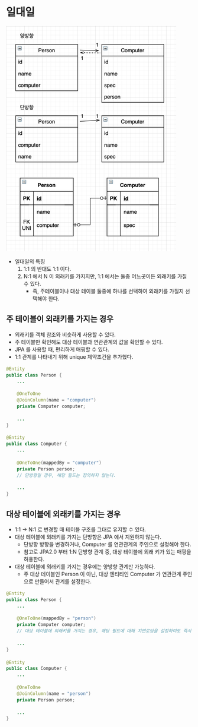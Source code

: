 # 일대일

![inheritance model](../images/5.one-to-one1.png)

* 일대일의 특징
    1. 1:1 의 반대도 1:1 이다.
    2. N:1 에서 N 이 외래키를 가지지만, 1:1 에서는 둘중 어느곳이든 외래키를 가질 수 있다.
        * 즉, 주테이블이나 대상 테이블 둘중에 하나를 선택하여 외래키를 가질지 선택해야 한다.

## 주 테이블이 외래키를 가지는 경우

* 외래키를 객체 참조와 비슷하게 사용할 수 있다.
* 주 테이블만 확인해도 대상 테이블과 연관관계의 값을 확인할 수 있다.
* JPA 를 사용할 때, 편리하게 매핑할 수 있다.
* 1:1 관계를 나타내기 위해 unique 제약조건을 추가했다.

```java
@Entity
public class Person {
    ...
    
    @OneToOne
    @JoinColumn(name = "computer")
    private Computer computer;

    ...
}

@Entity
public class Computer {
    ...
    
    @OneToOne(mappedBy = "computer")
    private Person person;
    // 단방향일 경우, 해당 필드는 정의하지 않는다.

    ...
}
```

## 대상 테이블에 외래키를 가지는 경우

* 1:1 -> N:1 로 변경할 때 테이블 구조를 그대로 유지할 수 있다.
* 대상 테이블에 외래키를 가지는 단방향은 JPA 에서 지원하지 않는다.
    * 단방향 방향을 변경하거나, Computer 를 연관관계의 주인으로 설정해야 한다.
    * 참고로 JPA2.0 부터 1:N 단방향 관계 중, 대상 테이블에 외래 키가 있는 매핑을 허용한다.
* 대상 테이블에 외래키를 가지는 경우에는 양방향 관계만 가능하다.
    * 주 대상 테이블인 Person 이 아닌, 대상 엔티티인 Computer 가 연관관계 주인으로 만들어서 관계를 설정한다.
    
```java
@Entity
public class Person {
    ...
    
    @OneToOne(mappedBy = "person")
    private Computer computer;
    // 대상 테이블에 외래키를 가지는 경우, 해당 필드에 대해 지연로딩을 설정하여도 즉시 로딩된다.

    ...
}

@Entity
public class Computer {
    ...
    
    @OneToOne
    @JoinColumn(name = "person")
    private Person person;

    ...
}
```
